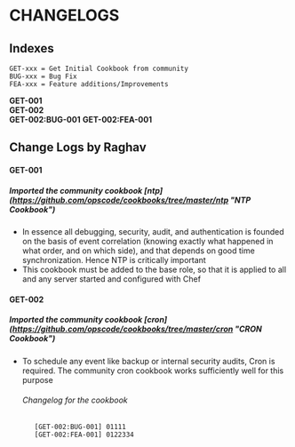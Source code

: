 # CHANGELOGS #

## Indexes ##
```
GET-xxx = Get Initial Cookbook from community
BUG-xxx = Bug Fix
FEA-xxx = Feature additions/Improvements
```

__GET-001__  
__GET-002__  
  __GET-002:BUG-001__
  __GET-002:FEA-001__


## Change Logs by Raghav ##

#### GET-001 ####

##### Imported the community cookbook [ntp] (https://github.com/opscode/cookbooks/tree/master/ntp "NTP Cookbook") #####

* In essence  all debugging, security, audit, and authentication is founded on the basis of event correlation (knowing exactly what happened in what order, and on which side), and that depends on good time synchronization. Hence NTP is critically important
* This cookbook must be added to the base role, so that it is applied to all and any server started and configured with Chef

#### GET-002 ####

##### Imported the community cookbook [cron] (https://github.com/opscode/cookbooks/tree/master/cron "CRON Cookbook") #####

* To schedule any event like backup or internal security audits, Cron is required. The community cron cookbook works sufficiently well for this purpose

	######  Changelog for the cookbook ######
		 [GET-002:BUG-001] 01111
		 [GET-002:FEA-001] 0122334  
